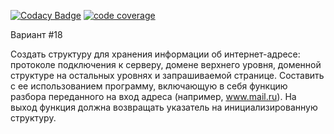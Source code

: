 [![Codacy Badge](https://app.codacy.com/project/badge/Grade/03e6327458dc4048b74d3ef036a5d7f5)](https://www.codacy.com/gh/Amrion/Technopark_C_C-plus-plus/dashboard?utm_source=github.com&amp;utm_medium=referral&amp;utm_content=Amrion/Technopark_C_C-plus-plus&amp;utm_campaign=Badge_Grade)
[![code coverage](https://api.codacy.com/project/badge/Coverage/f1511115ad144614915fc5767029e2d9)](https://www.codacy.com/app/Amrion/echnopark_C_C-plus-plus/dashboard)

Вариант #18

Создать структуру для хранения информации об интернет-адресе: протоколе подключения к серверу, домене верхнего уровня, доменной структуре на остальных уровнях и запрашиваемой странице. Составить с ее использованием программу, включающую в себя функцию разбора переданного на вход адреса (например, www.mail.ru). На выход функция должна возвращать указатель на инициализированную структуру.

